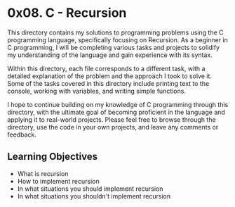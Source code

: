 # 0x08. C - Recursion

This directory contains my solutions to programming problems using the C programming language, specifically focusing on Recursion. As a beginner in C programming, I will be completing various tasks and projects to solidify my understanding of the language and gain experience with its syntax.

Within this directory, each file corresponds to a different task, with a detailed explanation of the problem and the approach I took to solve it. Some of the tasks covered in this directory include printing text to the console, working with variables, and writing simple functions.

I hope to continue building on my knowledge of C programming through this directory, with the ultimate goal of becoming proficient in the language and applying it to real-world projects. Please feel free to browse through the directory, use the code in your own projects, and leave any comments or feedback.

## Learning Objectives

- What is recursion
- How to implement recursion
- In what situations you should implement recursion
- In what situations you shouldn't implement recursion
